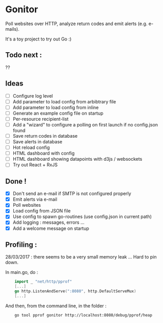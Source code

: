 # Gonitor
Poll websites over HTTP, analyze return codes and emit alerts (e.g. e-mails).

It's a toy project to try out Go :)

## Todo next :
??

## Ideas
- [ ] Configure log level
- [ ] Add parameter to load config from arbibtrary file
- [ ] Add parameter to load config from inline
- [ ] Generate an example config file on startup
- [ ] Per-resource recipient-list
- [ ] Add a "wizard" to configure a polling on first launch if no config.json found
- [ ] Save return codes in database
- [ ] Save alerts in database
- [ ] Hot reload config
- [ ] HTML dashboard with config
- [ ] HTML dashboard showing datapoints with d3js / websockets
- [ ] Try out React + RxJS

## Done !
- [x] Don't send an e-mail if SMTP is not configured properly
- [x] Emit alerts via e-mail
- [x] Poll websites
- [x] Load config from JSON file
- [x] Use config to spawn go-routines (use config.json in current path)
- [x] Add logging : messages, errors ...
- [x] Add a welcome message on startup

## Profiling :
28/03/2017 : there seems to be a very small memory leak ... Hard to pin down.

In main.go, do :
```go
    import _ "net/http/pprof"
    [...]
	go http.ListenAndServe(":8080", http.DefaultServeMux)
    [...]
```

And then, from the command line, in the folder :
```sh
    go tool pprof gonitor http://localhost:8080/debug/pprof/heap
```
